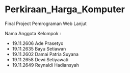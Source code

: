 # Perkiraan_Harga_Komputer
Final Project Pemrograman Web Lanjut

Nama Anggota Kelompok : 
- 19.11.2606 Ade Prasetyo
- 19.11.2635 Bayu Setiawan
- 19.11.2602 Damai Patria Suyana
- 19.11.2658 Dewi Setiyawati
- 19.11.2649 Reynaldi Hadiansyah
